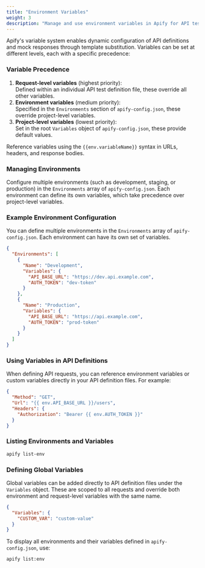 ```yaml
---
title: "Environment Variables"
weight: 3
description: "Manage and use environment variables in Apify for API testing and mocking."
---
```


Apify's variable system enables dynamic configuration of API definitions and mock responses through template substitution. Variables can be set at different levels, each with a specific precedence:

### Variable Precedence

1. **Request-level variables** (highest priority):  
   Defined within an individual API test definition file, these override all other variables.
2. **Environment variables** (medium priority):  
   Specified in the `Environments` section of `apify-config.json`, these override project-level variables.
3. **Project-level variables** (lowest priority):  
   Set in the root `Variables` object of `apify-config.json`, these provide default values.

Reference variables using the `{{env.variableName}}` syntax in URLs, headers, and response bodies.

### Managing Environments

Configure multiple environments (such as development, staging, or production) in the `Environments` array of `apify-config.json`. Each environment can define its own variables, which take precedence over project-level variables.

### Example Environment Configuration

You can define multiple environments in the `Environments` array of `apify-config.json`. Each environment can have its own set of variables.

```json
{
  "Environments": [
    {
      "Name": "Development",
      "Variables": {
        "API_BASE_URL": "https://dev.api.example.com",
        "AUTH_TOKEN": "dev-token"
      }
    },
    {
      "Name": "Production",
      "Variables": {
        "API_BASE_URL": "https://api.example.com",
        "AUTH_TOKEN": "prod-token"
      }
    }
  ]
}
```

### Using Variables in API Definitions

When defining API requests, you can reference environment variables or custom variables directly in your API definition files. For example:

```json
{
  "Method": "GET",
  "Url": "{{ env.API_BASE_URL }}/users",
  "Headers": {
    "Authorization": "Bearer {{ env.AUTH_TOKEN }}"
  }
}
```

### Listing Environments and Variables

```bash
apify list-env
```

### Defining Global Variables

Global variables can be added directly to API definition files under the `Variables` object. These are scoped to all requests and override both environment and request-level variables with the same name.

```json
{
  "Variables": {
    "CUSTOM_VAR": "custom-value"
  }
}
```

To display all environments and their variables defined in `apify-config.json`, use:

```bash
apify list:env
```
